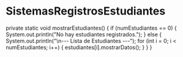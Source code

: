 # SistemasRegistrosEstudiantes
private static void mostrarEstudiantes() {
    if (numEstudiantes == 0) {
        System.out.println("No hay estudiantes registrados.");
    } else {
        System.out.println("\n--- Lista de Estudiantes ---");
        for (int i = 0; i < numEstudiantes; i++) {
            estudiantes[i].mostrarDatos();
        }
    }
}
